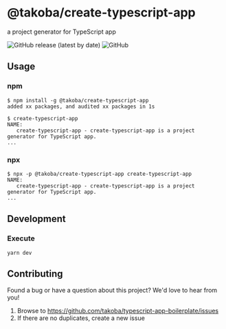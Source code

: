# @takoba/create-typescript-app
a project generator for TypeScript app

![GitHub release (latest by date)](https://img.shields.io:/github/v/release/takoba/create-typescript-app)
![GitHub](https://img.shields.io:/github/license/takoba/create-typescript-app)


## Usage

### npm
```console
$ npm install -g @takoba/create-typescript-app
added xx packages, and audited xx packages in 1s

$ create-typescript-app
NAME:
   create-typescript-app - create-typescript-app is a project generator for TypeScript app.
...
```

### npx
```console
$ npx -p @takoba/create-typescript-app create-typescript-app
NAME:
   create-typescript-app - create-typescript-app is a project generator for TypeScript app.
...
```


## Development

### Execute
```shell
yarn dev
```


## Contributing
Found a bug or have a question about this project? We'd love to hear from you!

1. Browse to https://github.com/takoba/typescript-app-boilerplate/issues
2. If there are no duplicates, create a new issue

